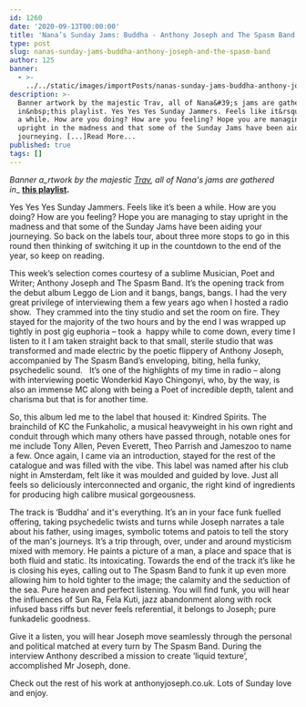 ```yaml
---
id: 1260
date: '2020-09-13T00:00:00'
title: 'Nana’s Sunday Jams: Buddha - Anthony Joseph and The Spasm Band - Loose Lips'
type: post
slug: nanas-sunday-jams-buddha-anthony-joseph-and-the-spasm-band
author: 125
banner:
  - >-
    ../../static/images/importPosts/nanas-sunday-jams-buddha-anthony-joseph-and-the-spasm-band/image1260.jpeg
description: >-
  Banner artwork by the majestic Trav, all of Nana&#39;s jams are gathered
  in&nbsp;this playlist. Yes Yes Yes Sunday Jammers. Feels like it&rsquo;s been
  a while. How are you doing? How are you feeling? Hope you are managing to stay
  upright in the madness and that some of the Sunday Jams have been aiding your
  journeying. [...]Read More...
published: true
tags: []
---
```

_Banner a_rtwork by the majestic [Trav](https://www.backdownwarchild.co.uk/), all of Nana's jams are gathered in__ [__this playlist__](https://open.spotify.com/playlist/12UoQ8ov5i6P8BIfm2lOjS?si=jarAn1CXSEuYB9vAxJidOg)__.__

Yes Yes Yes Sunday Jammers. Feels like it’s been a while. How are you doing? How are you feeling? Hope you are managing to stay upright in the madness and that some of the Sunday Jams have been aiding your journeying. So back on the labels tour, about three more stops to go in this round then thinking of switching it up in the countdown to the end of the year, so keep on reading.  

This week’s selection comes courtesy of a sublime Musician, Poet and Writer; Anthony Joseph and The Spasm Band. It’s the opening track from the debut album Leggo de Lion and it bangs, bangs, bangs. I had the very great privilege of interviewing them a few years ago when I hosted a radio show.  They crammed into the tiny studio and set the room on fire. They stayed for the majority of the two hours and by the end I was wrapped up tightly in post gig euphoria – took a  happy while to come down, every time I listen to it I am taken straight back to that small, sterile studio that was transformed and made electric by the poetic flippery of Anthony Joseph, accompanied by The Spasm Band’s enveloping, biting, hella funky, psychedelic sound.   It’s one of the highlights of my time in radio – along with interviewing poetic Wonderkid Kayo Chingonyi, who, by the way, is also an immense MC along with being a Poet of incredible depth, talent and charisma but that is for another time.

So, this album led me to the label that housed it: Kindred Spirits. The brainchild of KC the Funkaholic, a musical heavyweight in his own right and conduit through which many others have passed through, notable ones for me include Tony Allen, Peven Everett, Theo Parrish and Jameszoo to name a few. Once again, I came via an introduction, stayed for the rest of the catalogue and was filled with the vibe. This label was named after his club night in Amsterdam, felt like it was moulded and guided by love. Just all feels so deliciously interconnected and organic, the right kind of ingredients for producing high calibre musical gorgeousness.

The track is ‘Buddha’ and it's everything. It’s an in your face funk fuelled offering, taking psychedelic twists and turns while Joseph narrates a tale about his father, using images, symbolic totems and patois to tell the story of the man's journeys. It’s a trip through, over, under and around mysticism mixed with memory. He paints a picture of a man, a place and space that is both fluid and static. Its intoxicating. Towards the end of the track it’s like he is closing his eyes, calling out to The Spasm Band to funk it up even more allowing him to hold tighter to the image; the calamity and the seduction of the sea. Pure heaven and perfect listening. You will find funk, you will hear the influences of Sun Ra, Fela Kuti, jazz abandonment along with rock infused bass riffs but never feels referential, it belongs to Joseph; pure funkadelic goodness.

Give it a listen, you will hear Joseph move seamlessly through the personal and political matched at every turn by The Spasm Band. During the interview Anthony described a mission to create ‘liquid texture’, accomplished Mr Joseph, done.

Check out the rest of his work at anthonyjoseph.co.uk. Lots of Sunday love and enjoy.